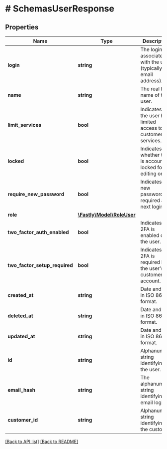 # # SchemasUserResponse

## Properties

Name | Type | Description | Notes
------------ | ------------- | ------------- | -------------
**login** | **string** | The login associated with the user (typically, an email address). | [optional] 
**name** | **string** | The real life name of the user. | [optional] 
**limit_services** | **bool** | Indicates that the user has limited access to the customer&#39;s services. | [optional] 
**locked** | **bool** | Indicates whether the is account is locked for editing or not. | [optional] 
**require_new_password** | **bool** | Indicates if a new password is required at next login. | [optional] 
**role** | [**\Fastly\Model\RoleUser**](RoleUser.md) |  | [optional] 
**two_factor_auth_enabled** | **bool** | Indicates if 2FA is enabled on the user. | [optional] 
**two_factor_setup_required** | **bool** | Indicates if 2FA is required by the user&#39;s customer account. | [optional] 
**created_at** | **string** | Date and time in ISO 8601 format. | [optional] [readonly] 
**deleted_at** | **string** | Date and time in ISO 8601 format. | [optional] [readonly] 
**updated_at** | **string** | Date and time in ISO 8601 format. | [optional] [readonly] 
**id** | **string** | Alphanumeric string identifying the user. | [optional] [readonly] 
**email_hash** | **string** | The alphanumeric string identifying a email login. | [optional] 
**customer_id** | **string** | Alphanumeric string identifying the customer. | [optional] [readonly] 


[[Back to API list]](../../README.md#endpoints) [[Back to README]](../../README.md)
